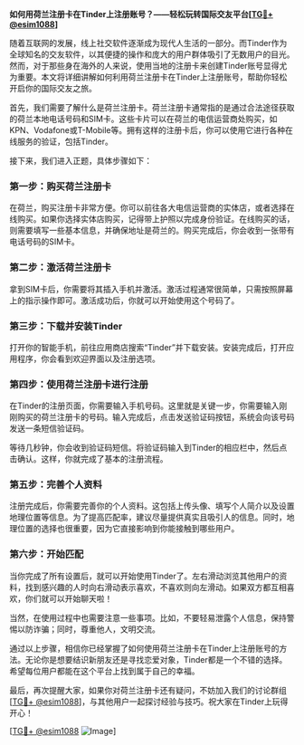 **如何用荷兰注册卡在Tinder上注册账号？——轻松玩转国际交友平台[[TG💪+ @esim1088](https://t.me/s/esim1088)]**

随着互联网的发展，线上社交软件逐渐成为现代人生活的一部分。而Tinder作为全球知名的交友软件，以其便捷的操作和庞大的用户群体吸引了无数用户的目光。然而，对于那些身在海外的人来说，使用当地的注册卡来创建Tinder账号显得尤为重要。本文将详细讲解如何利用荷兰注册卡在Tinder上注册账号，帮助你轻松开启你的国际交友之旅。

首先，我们需要了解什么是荷兰注册卡。荷兰注册卡通常指的是通过合法途径获取的荷兰本地电话号码和SIM卡。这些卡片可以在荷兰的电信运营商处购买，如KPN、Vodafone或T-Mobile等。拥有这样的注册卡后，你可以使用它进行各种在线服务的验证，包括Tinder。

接下来，我们进入正题，具体步骤如下：

### **第一步：购买荷兰注册卡**
在荷兰，购买注册卡非常方便。你可以前往各大电信运营商的实体店，或者选择在线购买。如果你选择实体店购买，记得带上护照以完成身份验证。在线购买的话，则需要填写一些基本信息，并确保地址是荷兰的。购买完成后，你会收到一张带有电话号码的SIM卡。

### **第二步：激活荷兰注册卡**
拿到SIM卡后，你需要将其插入手机并激活。激活过程通常很简单，只需按照屏幕上的指示操作即可。激活成功后，你就可以开始使用这个号码了。

### **第三步：下载并安装Tinder**
打开你的智能手机，前往应用商店搜索“Tinder”并下载安装。安装完成后，打开应用程序，你会看到欢迎界面以及注册选项。

### **第四步：使用荷兰注册卡进行注册**
在Tinder的注册页面，你需要输入手机号码。这里就是关键一步，你需要输入刚刚购买的荷兰注册卡的号码。输入完成后，点击发送验证码按钮，系统会向该号码发送一条短信验证码。

等待几秒钟，你会收到验证码短信。将验证码输入到Tinder的相应栏中，然后点击确认。这样，你就完成了基本的注册流程。

### **第五步：完善个人资料**
注册完成后，你需要完善你的个人资料。这包括上传头像、填写个人简介以及设置地理位置等信息。为了提高匹配率，建议尽量提供真实且吸引人的信息。同时，地理位置的选择也很重要，因为它直接影响到你能接触到哪些用户。

### **第六步：开始匹配**
当你完成了所有设置后，就可以开始使用Tinder了。左右滑动浏览其他用户的资料，找到感兴趣的人时向右滑动表示喜欢，不喜欢则向左滑动。如果双方都互相喜欢，你们就可以开始聊天啦！

当然，在使用过程中也需要注意一些事项。比如，不要轻易泄露个人信息，保持警惕以防诈骗；同时，尊重他人，文明交流。

通过以上步骤，相信你已经掌握了如何使用荷兰注册卡在Tinder上注册账号的方法。无论你是想要结识新朋友还是寻找恋爱对象，Tinder都是一个不错的选择。希望每位用户都能在这个平台上找到属于自己的幸福。

最后，再次提醒大家，如果你对荷兰注册卡还有疑问，不妨加入我们的讨论群组[[TG💪+ @esim1088](https://t.me/s/esim1088)]，与其他用户一起探讨经验与技巧。祝大家在Tinder上玩得开心！

[[TG💪+ @esim1088](https://t.me/s/esim1088) ![Image](https://i.postimg.cc/4NQfJmqS/Snipaste-2025-05-13-00-14-12.png)]
